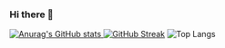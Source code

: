 ### Hi there 👋

[![Anurag's GitHub stats](https://github-readme-stats.vercel.app/api?username=bobabnoba&show_icons=true&count_private=true&theme=gruvbox&hide=stars,issues,contribs)
![GitHub Streak](https://github-readme-streak-stats.herokuapp.com/?user=bobabnoba&theme=dark)](https://git.io/streak-stats)
![Top Langs](https://github-readme-stats.vercel.app/api/top-langs/?username=bobabnoba&langs_count=8&layout=compact&theme=gruvbox)

<!--
**bobabnoba/bobabnoba** is a ✨ _special_ ✨ repository because its `README.md` (this file) appears on your GitHub profile.

Here are some ideas to get you started:

- 🔭 I’m currently working on ...
- 🌱 I’m currently learning ...
- 👯 I’m looking to collaborate on ...
- 🤔 I’m looking for help with ...
- 💬 Ask me about ...
- 📫 How to reach me: ...
- 😄 Pronouns: ...
- ⚡ Fun fact: ...
-->
